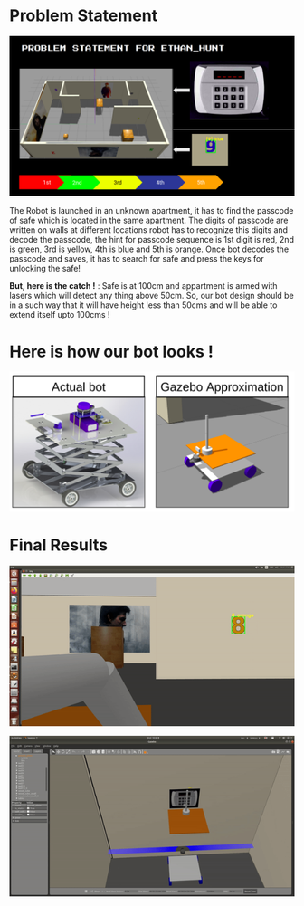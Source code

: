 #  Problem Statement
![](images/ps.png)

The Robot is launched in an unknown apartment, it has to find the passcode of safe which is located in the same apartment. The digits of passcode are written on walls at different locations robot has to recognize this digits and decode the passcode, the hint for passcode sequence is 1st digit is red, 2nd is green, 3rd is yellow, 4th is blue and 5th is orange. Once bot decodes the passcode and saves, it has to search for safe and press the keys for unlocking the safe!

**But, here is the catch !** :  Safe is at 100cm and appartment is armed with lasers which will detect any thing above 50cm. So, our bot design should be in a such way that it will have height less than 50cms and will be able to extend itself upto 100cms !

#  Here is how our bot looks !
![](images/bots.png)

#  Final Results
![alt-text-1](images/digit_reco.gif "title-1")

![alt-text-2](images/press.gif "title-2")

<!-- # ML
1.Yolo model folder contatins the files of the yolo v3 tiny model trained on custom dataset
\
2. process involved for making custom dataset mentioned in yolo mark folder
![](images/test2.png)



3.model's loss graph metrics trained on colab:
![](images/chart.png)



4.colab notebook: code for training a keras model with mnist dataset:
\
![](images/loss_graph.png)



5.Code implementation in file digit_reco_keras.py:
![](images/test1.png)
\
Lane's apartment: model of the final world
\
data: files used for testing ml models
\
temp: files shared b/w team members (not necessarily part of final project) -->
